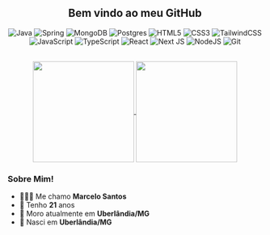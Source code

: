 
<div align='center'>
<h2> Bem vindo ao meu GitHub </h2>
  
![Java](https://img.shields.io/badge/java-%23ED8B00.svg?style=for-the-badge&logo=openjdk&logoColor=white)
![Spring](https://img.shields.io/badge/spring-boot.svg?style=for-the-badge&logo=spring-boot&logoColor=white)
![MongoDB](https://img.shields.io/badge/MongoDB-%234ea94b.svg?style=for-the-badge&logo=mongodb&logoColor=white)
![Postgres](https://img.shields.io/badge/postgres-%23316192.svg?style=for-the-badge&logo=postgresql&logoColor=white)
![HTML5](https://img.shields.io/badge/html5-%23E34F26.svg?style=for-the-badge&logo=html5&logoColor=white)
![CSS3](https://img.shields.io/badge/css3-%231572B6.svg?style=for-the-badge&logo=css3&logoColor=white)
![TailwindCSS](https://img.shields.io/badge/tailwindcss-%2338B2AC.svg?style=for-the-badge&logo=tailwind-css&logoColor=white)
![JavaScript](https://img.shields.io/badge/javascript-%23323330.svg?style=for-the-badge&logo=javascript&logoColor=%23F7DF1E)
![TypeScript](https://img.shields.io/badge/typescript-%23007ACC.svg?style=for-the-badge&logo=typescript&logoColor=white)
![React](https://img.shields.io/badge/react-%2320232a.svg?style=for-the-badge&logo=react&logoColor=%2361DAFB)
![Next JS](https://img.shields.io/badge/Next-black?style=for-the-badge&logo=next.js&logoColor=white)
![NodeJS](https://img.shields.io/badge/node.js-6DA55F?style=for-the-badge&logo=node.js&logoColor=white)
![Git](https://img.shields.io/badge/GIT-E44C30?style=for-the-badge&logo=git&logoColor=white)

</div>
<br/>

<div align="center">
  <a href="https://github.com/meopedevts/personal-portfolio">
    <img height=200 align="center" src="https://github-readme-stats.vercel.app/api?username=meopedevts&show_icons=true&theme=tokyonight" />
  </a>
  <a href="https://github.com/meopedevts/personal-portfolio">
    <img height=200 align="center" src="https://github-readme-stats.vercel.app/api/top-langs?username=meopedevts&show_icons=true&theme=tokyonight&layout=compact&langs_count=8&card_width=280" />
  </a>
</div>

### Sobre Mim!
  - 👨🏻‍💻 Me chamo **Marcelo Santos**
  - 🎉 Tenho **21** anos
  - 📌 Moro atualmente em **Uberlândia/MG**
  - 🏥 Nasci em **Uberlândia/MG**
<br/>
